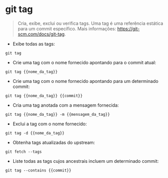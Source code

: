 # git tag

> Cria, exibe, exclui ou verifica tags.
> Uma tag é uma referência estática para um commit específico.
> Mais informações: <https://git-scm.com/docs/git-tag>.

- Exibe todas as tags:

`git tag`

- Crie uma tag com o nome fornecido apontando para o commit atual:

`git tag {{nome_da_tag}}`

- Crie uma tag com o nome fornecido apontando para um determinado commit:

`git tag {{nome_da_tag}} {{commit}}`

- Cria uma tag anotada com a mensagem fornecida:

`git tag {{nome_da_tag}} -m {{mensagem_da_tag}}`

- Exclui a tag com o nome fornecido:

`git tag -d {{nome_da_tag}}`

- Obtenha tags atualizadas do upstream:

`git fetch --tags`

- Liste todas as tags cujos ancestrais incluem um determinado commit:

`git tag --contains {{commit}}`
